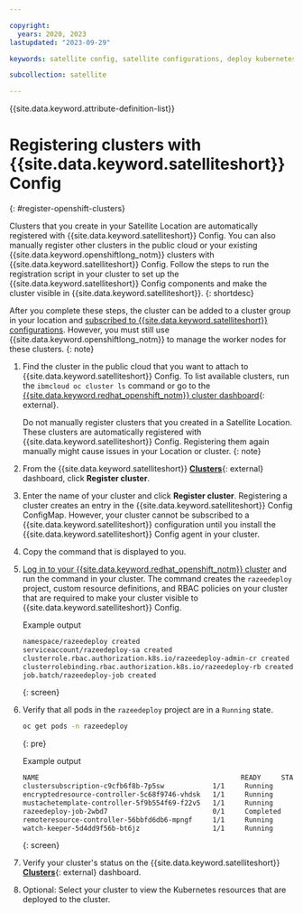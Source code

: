 ```yaml
---

copyright:
  years: 2020, 2023
lastupdated: "2023-09-29"

keywords: satellite config, satellite configurations, deploy kubernetes resources with satellite, satellite deploy apps, satellite subscription, satellite version

subcollection: satellite

---
```


{{site.data.keyword.attribute-definition-list}}

# Registering clusters with {{site.data.keyword.satelliteshort}} Config
{: #register-openshift-clusters}

Clusters that you create in your Satellite Location are automatically registered with {{site.data.keyword.satelliteshort}} Config. You can also manually register other clusters in the public cloud or your existing {{site.data.keyword.openshiftlong_notm}} clusters with {{site.data.keyword.satelliteshort}} Config. Follow the steps to run the registration script in your cluster to set up the {{site.data.keyword.satelliteshort}} Config components and make the cluster visible in {{site.data.keyword.satelliteshort}}. 
{: shortdesc}

After you complete these steps, the cluster can be added to a cluster group in your location and [subscribed to {{site.data.keyword.satelliteshort}} configurations](/docs/satellite?topic=satellite-satcon-manage-direct-upload). However, you must still use {{site.data.keyword.openshiftlong_notm}} to manage the worker nodes for these clusters.
{: note}

1. Find the cluster in the public cloud that you want to attach to {{site.data.keyword.satelliteshort}} Config. To list available clusters, run the `ibmcloud oc cluster ls` command or go to the [{{site.data.keyword.redhat_openshift_notm}} cluster dashboard](https://cloud.ibm.com/kubernetes/clusters?platformType=openshift){: external}.

    Do not manually register clusters that you created in a Satellite Location. These clusters are automatically registered with {{site.data.keyword.satelliteshort}} Config. Registering them again manually might cause issues in your Location or cluster. 
    {: note}

2. From the {{site.data.keyword.satelliteshort}} [**Clusters**](https://cloud.ibm.com/satellite/clusters){: external} dashboard, click **Register cluster**.
3. Enter the name of your cluster and click **Register cluster**. Registering a cluster creates an entry in the {{site.data.keyword.satelliteshort}} Config ConfigMap. However, your cluster cannot be subscribed to a {{site.data.keyword.satelliteshort}} configuration until you install the {{site.data.keyword.satelliteshort}} Config agent in your cluster.
4. Copy the command that is displayed to you.
5. [Log in to your {{site.data.keyword.redhat_openshift_notm}} cluster](/docs/openshift?topic=openshift-access_cluster) and run the command in your cluster. The command creates the `razeedeploy` project, custom resource definitions, and RBAC policies on your cluster that are required to make your cluster visible to {{site.data.keyword.satelliteshort}} Config.

    Example output
    ```sh
    namespace/razeedeploy created
    serviceaccount/razeedeploy-sa created
    clusterrole.rbac.authorization.k8s.io/razeedeploy-admin-cr created
    clusterrolebinding.rbac.authorization.k8s.io/razeedeploy-rb created
    job.batch/razeedeploy-job created
    ```
    {: screen}

6. Verify that all pods in the `razeedeploy` project are in a `Running` state.

    ```sh
    oc get pods -n razeedeploy
    ```
    {: pre}
    
    Example output 
    ```sh
    NAME                                                  READY     STATUS      RESTARTS   AGE
    clustersubscription-c9cfb6f8b-7p5sw            1/1     Running     0          41m
    encryptedresource-controller-5c68f9746-vhdsk   1/1     Running     0          41m
    mustachetemplate-controller-5f9b554f69-f22v5   1/1     Running     0          41m
    razeedeploy-job-2wbd7                          0/1     Completed   0          47m
    remoteresource-controller-56bbfd6db6-mpngf     1/1     Running     0          41m
    watch-keeper-5d4dd9f56b-bt6jz                  1/1     Running     0          3m41s
    ```
    {: screen}
    
7. Verify your cluster's status on the {{site.data.keyword.satelliteshort}} [**Clusters**](https://cloud.ibm.com/satellite/clusters){: external} dashboard.
    
8. Optional: Select your cluster to view the Kubernetes resources that are deployed to the cluster.
